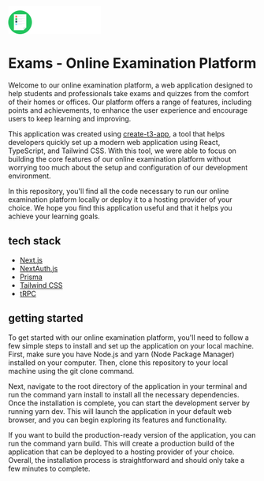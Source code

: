 <img src="https://raw.githubusercontent.com/martwozniak/exams/c080b48b6f90627885ec1bb760cdc473251d9179/public/assets/logo.svg" alt="Project logo">

# Exams - Online Examination Platform

Welcome to our online examination platform, a web application designed to help students and professionals take exams and quizzes from the comfort of their homes or offices. Our platform offers a range of features, including points and achievements, to enhance the user experience and encourage users to keep learning and improving.

This application was created using [create-t3-app](https://create.t3.gg/), a tool that helps developers quickly set up a modern web application using React, TypeScript, and Tailwind CSS. With this tool, we were able to focus on building the core features of our online examination platform without worrying too much about the setup and configuration of our development environment.

In this repository, you'll find all the code necessary to run our online examination platform locally or deploy it to a hosting provider of your choice. We hope you find this application useful and that it helps you achieve your learning goals.

## tech stack

- [Next.js](https://nextjs.org)
- [NextAuth.js](https://next-auth.js.org)
- [Prisma](https://prisma.io)
- [Tailwind CSS](https://tailwindcss.com)
- [tRPC](https://trpc.io)

## getting started

To get started with our online examination platform, you'll need to follow a few simple steps to install and set up the application on your local machine. First, make sure you have Node.js and yarn (Node Package Manager) installed on your computer. Then, clone this repository to your local machine using the git clone command.

Next, navigate to the root directory of the application in your terminal and run the command yarn install to install all the necessary dependencies. Once the installation is complete, you can start the development server by running yarn dev. This will launch the application in your default web browser, and you can begin exploring its features and functionality.

If you want to build the production-ready version of the application, you can run the command yarn build. This will create a production build of the application that can be deployed to a hosting provider of your choice. Overall, the installation process is straightforward and should only take a few minutes to complete.

